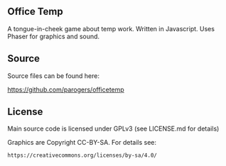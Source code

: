 Office Temp
-----------

A tongue-in-cheek game about temp work. Written in Javascript. Uses Phaser 
for graphics and sound.

Source
------

Source files can be found here:

<https://github.com/parogers/officetemp>

License
-------

Main source code is licensed under GPLv3 (see LICENSE.md for details)

Graphics are Copyright CC-BY-SA. For details see:

	https://creativecommons.org/licenses/by-sa/4.0/
